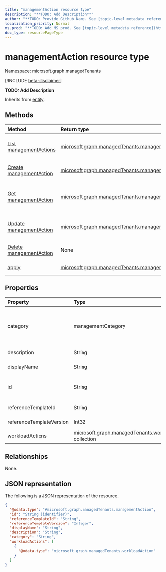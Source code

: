 ```yaml
---
title: "managementAction resource type"
description: "**TODO: Add Description**"
author: "**TODO: Provide Github Name. See [topic-level metadata reference](https://msgo.azurewebsites.net/add/document/guidelines/metadata.html#topic-level-metadata)**"
localization_priority: Normal
ms.prod: "**TODO: Add MS prod. See [topic-level metadata reference](https://msgo.azurewebsites.net/add/document/guidelines/metadata.html#topic-level-metadata)**"
doc_type: resourcePageType
---
```


# managementAction resource type

Namespace: microsoft.graph.managedTenants

[!INCLUDE [beta-disclaimer](../../includes/beta-disclaimer.md)]

**TODO: Add Description**


Inherits from [entity](../resources/managedtenants-entity.md).

## Methods
|Method|Return type|Description|
|:---|:---|:---|
|[List managementActions](../api/managedtenants-managementaction-list.md)|[microsoft.graph.managedTenants.managementAction](../resources/managedtenants-managementaction.md) collection|Get a list of the [managementAction](../resources/managedtenants-managementaction.md) objects and their properties.|
|[Create managementAction](../api/managedtenants-managementaction-create.md)|[microsoft.graph.managedTenants.managementAction](../resources/managedtenants-managementaction.md)|Create a new [managementAction](../resources/managedtenants-managementaction.md) object.|
|[Get managementAction](../api/managedtenants-managementaction-get.md)|[microsoft.graph.managedTenants.managementAction](../resources/managedtenants-managementaction.md)|Read the properties and relationships of a [managementAction](../resources/managedtenants-managementaction.md) object.|
|[Update managementAction](../api/managedtenants-managementaction-update.md)|[microsoft.graph.managedTenants.managementAction](../resources/managedtenants-managementaction.md)|Update the properties of a [managementAction](../resources/managedtenants-managementaction.md) object.|
|[Delete managementAction](../api/managedtenants-managementaction-delete.md)|None|Deletes a [managementAction](../resources/managedtenants-managementaction.md) object.|
|[apply](../api/managedtenants-managementaction-apply.md)|[microsoft.graph.managedTenants.managementActionDeploymentStatus](../resources/managedtenants-managementactiondeploymentstatus.md)|**TODO: Add Description**|

## Properties
|Property|Type|Description|
|:---|:---|:---|
|category|managementCategory|**TODO: Add Description**. Possible values are: `devices`, `identity`, `custom`, `unknownFutureValue`.|
|description|String|**TODO: Add Description**|
|displayName|String|**TODO: Add Description**|
|id|String|**TODO: Add Description** Inherited from [entity](../resources/managedtenants-entity.md).|
|referenceTemplateId|String|**TODO: Add Description**|
|referenceTemplateVersion|Int32|**TODO: Add Description**|
|workloadActions|[microsoft.graph.managedTenants.workloadAction](../resources/managedtenants-workloadaction.md) collection|**TODO: Add Description**|

## Relationships
None.

## JSON representation
The following is a JSON representation of the resource.
<!-- {
  "blockType": "resource",
  "keyProperty": "id",
  "@odata.type": "microsoft.graph.managedTenants.managementAction",
  "baseType": "microsoft.graph.entity",
  "openType": true
}
-->
``` json
{
  "@odata.type": "#microsoft.graph.managedTenants.managementAction",
  "id": "String (identifier)",
  "referenceTemplateId": "String",
  "referenceTemplateVersion": "Integer",
  "displayName": "String",
  "description": "String",
  "category": "String",
  "workloadActions": [
    {
      "@odata.type": "microsoft.graph.managedTenants.workloadAction"
    }
  ]
}
```

